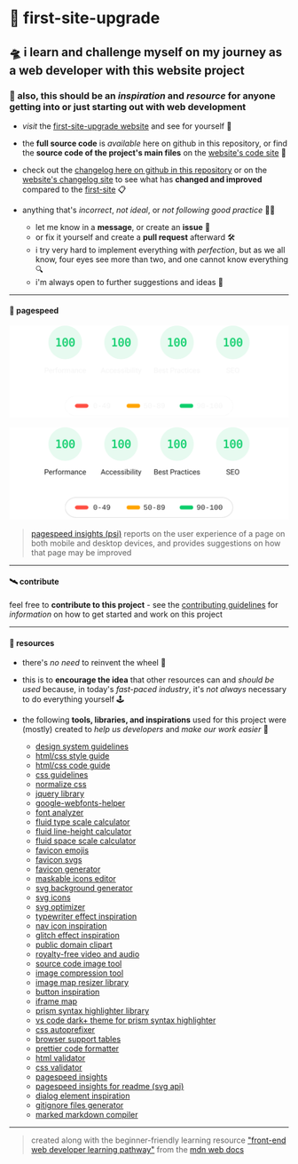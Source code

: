 # 🔮 first-site-upgrade

## 🛸 i learn and challenge myself on my journey as a web developer with this website project

### 🌱 also, this should be an *inspiration* and *resource* for anyone getting into or just starting out with web development

- *visit* the [first-site-upgrade website](https://glmvc.github.io/first-site-upgrade/index.html "first-site-upgrade homepage") and see for yourself 👀

- the **full source code** is *available* here on github in this repository, or find the **source code of the project's main files** on the [website's code site](https://glmvc.github.io/first-site-upgrade/code.html "first-site-upgrade code site") 👾

- check out the [changelog here on github in this repository](CHANGELOG.md "first-site-upgrade changelog on github") or on the [website's changelog site](https://glmvc.github.io/first-site-upgrade/changelog.html "first-site-upgrade changelog site") to see what has **changed and improved** compared to the [first-site](https://glmvc.github.io/first-site/ "first-site website") 📋

- anything that's *incorrect*, *not ideal*, or *not following good practice* 😵‍💫
    - let me know in a **message**, or create an **issue** 💬
    - or fix it yourself and create a **pull request** afterward 🛠️
    - i try very hard to implement everything with *perfection*, but as we all know, four eyes see more than two, and one cannot know everything 🔍
    - i'm always open to further suggestions and ideas 📡

---

#### 🔋 pagespeed

![pagespeed insights performance](assets/pagespeed-dark.svg#gh-dark-mode-only)

![pagespeed insights performance](assets/pagespeed-light.svg#gh-light-mode-only)

> [pagespeed insights (psi)](https://developers.google.com/speed/docs/insights/v5/about "pagespeed insights documentation") reports on the user experience of a page on both mobile and desktop devices, and provides suggestions on how that page may be improved

---

#### 🛰️ contribute

feel free to **contribute to this project** - see the [contributing guidelines](CONTRIBUTING.md "first-site-upgrade contributing guidelines") for *information* on how to get started and work on this project

---

#### 📕 resources

- there's *no need* to reinvent the wheel 🎡

- this is to **encourage the idea** that other resources can and *should be used* because, in today's *fast-paced industry*, it's *not always* necessary to do everything yourself 🕹️

- the following **tools, libraries, and inspirations** used for this project were (mostly) created to *help us developers* and *make our work easier* 🧰
    - [design system guidelines](https://m2.material.io/ "google material design 2 homepage")
    - [html/css style guide](https://google.github.io/styleguide/htmlcssguide.html "google html/css style guide")
    - [html/css code guide](https://codeguide.co/ "code guide for html and css by mdo")
    - [css guidelines](https://cssguidelin.es/ "css guidelines document")
    - [normalize css](https://necolas.github.io/normalize.css/ "normalize.css homepage")
    - [jquery library](https://jquery.com/ "jquery homepage")
    - [google-webfonts-helper](https://gwfh.mranftl.com/fonts "google-webfonts-helper tool")
    - [font analyzer](https://wakamaifondue.com/ "wakamai fondue tool")
    - [fluid type scale calculator](https://www.fluid-type-scale.com/ "fluid type scale tool")
    - [fluid line-height calculator](https://fluidtypography.com/ "fluid typography tool")
    - [fluid space scale calculator](https://utopia.fyi/ "utopia fluid responsive design tools")
    - [favicon emojis](https://twemoji.twitter.com/ "twemoji homepage")
    - [favicon svgs](https://twemoji-cheatsheet.vercel.app/ "twemoji cheatsheet tool")
    - [favicon generator](https://realfavicongenerator.net/ "realfavicongenerator homepage")
    - [maskable icons editor](https://maskable.app/editor "maskable app editor")
    - [svg background generator](https://bgjar.com/ "bgjar homepage")
    - [svg icons](https://feathericons.com/ "feather homepage")
    - [svg optimizer](https://jakearchibald.github.io/svgomg/ "svgomg tool")
    - [typewriter effect inspiration](https://www.30secondsofcode.org/css/s/typewriter-effect/ "30 seconds of code typewriter effect article")
    - [nav icon inspiration](https://codepen.io/ahmadbassamemran/pen/VQwPGr "hamburger icons animations on codepen")
    - [glitch effect inspiration](https://codepen.io/mattgrosswork/pen/VwprebG "animated glitch effect for text walkthrough on codepen")
    - [public domain clipart](https://openclipart.org/ "open clipart homepage")
    - [royalty-free video and audio](https://pixabay.com/ "pixabay homepage")
    - [source code image tool](https://carbon.now.sh/ "carbon app source code image tool")
    - [image compression tool](https://tinypng.com/ "tinypng homepage")
    - [image map resizer library](https://github.com/davidjbradshaw/image-map-resizer "image map resizer github repository")
    - [button inspiration](https://uiverse.io/ "uiverse.io homepage")
    - [iframe map](https://www.openstreetmap.org/about "openstreetmap about page")
    - [prism syntax highlighter library](https://prismjs.com/ "prism homepage")
    - [vs code dark+ theme for prism syntax highlighter](https://github.com/PrismJS/prism-themes/blob/master/themes/prism-vsc-dark-plus.css "vs code dark+ theme css on github")
    - [css autoprefixer](https://autoprefixer.github.io/ "autoprefixer css online tool")
    - [browser support tables](https://caniuse.com/ "can i use website")
    - [prettier code formatter](https://prettier.io/ "prettier homepage")
    - [html validator](https://validator.w3.org/ "markup validation service")
    - [css validator](https://jigsaw.w3.org/css-validator/ "css validation service")
    - [pagespeed insights](https://pagespeed.web.dev/ "pagespeed insights tool")
    - [pagespeed insights for readme (svg api)](https://github.com/ankurparihar/readme-pagespeed-insights "pagespeed insights for readme github repository")
    - [dialog element inspiration](https://web.dev/building-a-dialog-component/ "building a dialog component article on web.dev")
    - [gitignore files generator](https://gitignore.io/ "gitignore files tool")
    - [marked markdown compiler](https://marked.js.org/ "marked homepage")

---

> created along with the beginner-friendly learning resource ["front-end web developer learning pathway"](https://developer.mozilla.org/en-US/docs/Learn/Front-end_web_developer "front-end web developer article on mdn") from the [mdn web docs](https://developer.mozilla.org/ "mdn web docs homepage")
